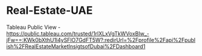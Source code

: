 # Real-Estate-UAE
Tableau Public View - https://public.tableau.com/trusted/1rlXLxVgTkWVoxBIw_-jFw==:KWk0bXthU1l4ySFlO7GdFT5W?:redirUrl=%2Fprofile%2Fapi%2Fpublish%2FRealEstateMarketInsigtsofDubai%2FDashboard1
